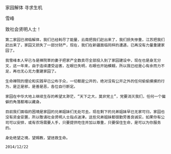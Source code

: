 家园解体 寻求生机

雪峰


致社会贤明人士！

    第二家园已濒临解体，我们已经耗尽了能量，云南把我们赶出来了，我们损失惨重，江苏把我们赶出来了，家园又损失了一部分财产，现在，我们在新疆面临同样的遭遇，已再没有力量重建家园了。

    我雪峰本人早已与是禅院草的妻子把家产全数卖尽全部投入到了家园建设中，现在也是身无分文，这一年来，由于连续遭受迫害，左眼已失明，右眼也开始模糊，所以我已经是心有余而力不足，再也无心无力重建家园了。

    生命禅院的理论和实践早已公布于众，一切都是公开的，绝对没有公开之外的任何偷偷摸摸的行为，是正是邪，是善是恶，各位自行断定。

    家园在中华大地上继续生存的希望太渺茫，“天下之大，莫非党土”，党要消灭我们，任何一个偏僻的角落都难以藏身。

    目前我们面临的困境是家园的兄弟姐妹们无处可去，现在剩下的兄弟姐妹早已无家可归，家园也没有资金安置，所以敬请社会贤明人士指点迷津。这些兄弟姐妹都很勤劳善良诚实，如果你有公司可以安排，或有农场需要人手，只要提供吃住并加以尊重，只要保住生命，是可以为你服务的。

    身处绝望之境，望赐教，望拯救生命。

    2014/12/22



